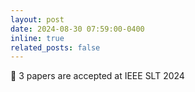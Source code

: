 ```yaml
---
layout: post
date: 2024-08-30 07:59:00-0400
inline: true
related_posts: false
---
```


:scroll: 3 papers are accepted at IEEE SLT 2024
